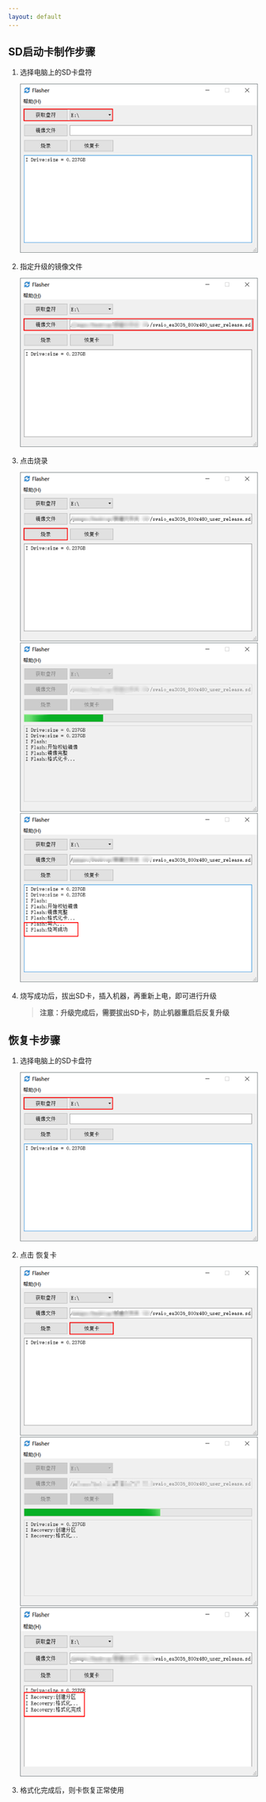 ```yaml
---
layout: default
---
```

## SD启动卡制作步骤
1. 选择电脑上的SD卡盘符  

   ![](images/screenshot_1522837510660.png)

2. 指定升级的镜像文件  

    ![](images/screenshot_1522837707899.png)

3. 点击烧录
 
    ![](images/screenshot_1522837964362.png)
    ![](images/screenshot_1522837986861.png)
    ![](images/screenshot_1522837922983.png)

4. 烧写成功后，拔出SD卡，插入机器，再重新上电，即可进行升级  
   > **注意：升级完成后，需要拔出SD卡，防止机器重启后反复升级**



## 恢复卡步骤
1. 选择电脑上的SD卡盘符  

    ![](images/screenshot_1522837510660.png)

2. 点击 恢复卡  

    ![](images/screenshot_1522838300463.png)
    ![](images/screenshot_1522838238296.png)
    ![](images/screenshot_1522838379501.png)

3. 格式化完成后，则卡恢复正常使用

